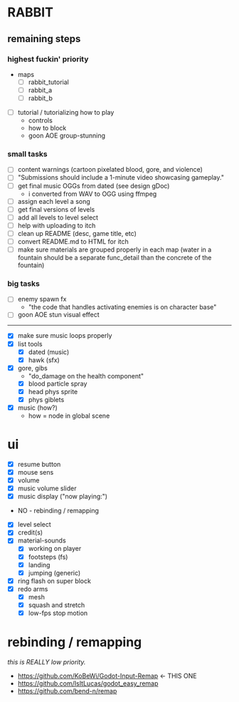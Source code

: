 # RABBIT

## remaining steps

### highest fuckin' priority

- maps
  - [ ] rabbit_tutorial
  - [ ] rabbit_a
  - [ ] rabbit_b
- [ ] tutorial / tutorializing how to play
  - controls
  - how to block
  - goon AOE group-stunning

### small tasks

- [ ] content warnings (cartoon pixelated blood, gore, and violence)
- [ ] "Submissions should include a 1-minute video showcasing gameplay."
- [ ] get final music OGGs from dated (see design gDoc)
  - i converted from WAV to OGG using ffmpeg
- [ ] assign each level a song
- [ ] get final versions of levels
- [ ] add all levels to level select
- [ ] help with uploading to itch
- [ ] clean up README (desc, game title, etc)
- [ ] convert README.md to HTML for itch
- [ ] make sure materials are grouped properly in each map (water in a fountain should be a separate func_detail than the concrete of the fountain)

### big tasks

- [ ] enemy spawn fx
  - "the code that handles activating enemies is on character base"
- [ ] goon AOE stun visual effect

---

- [x] make sure music loops properly
- [x] list tools
  - [x] dated (music)
  - [x] hawk (sfx)
- [x] gore, gibs
  - "do_damage on the health component"
  - [x] blood particle spray
  - [x] head phys sprite
  - [x] phys giblets
- [x] music (how?)
  - how = node in global scene

# ui

- [x] resume button
- [x] mouse sens
- [x] volume
- [x] music volume slider
- [x] music display ("now playing:")
- NO - rebinding / remapping
- [x] level select
- [x] credit(s)
- [x] material-sounds
  - [x] working on player
  - [x] footsteps (fs)
  - [x] landing
  - [x] jumping (generic)
- [x] ring flash on super block
- [x] redo arms
  - [x] mesh
  - [x] squash and stretch
  - [x] low-fps stop motion

# rebinding / remapping

_this is REALLY low priority._

- https://github.com/KoBeWi/Godot-Input-Remap <- THIS ONE
- https://github.com/IsItLucas/godot_easy_remap
- https://github.com/bend-n/remap
